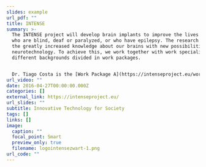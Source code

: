 ```yaml
---
slides: example
url_pdf: ""
title: INTENSE
summary: >-
  The INTENSE project will develop brain implants to improve the lives of people
  who are blind, deaf or paralyzed, or who have epilepsy. The research combines
  the greatly increased knowledge about our brains with new possibilities within
  neurotechnology. To achieve this, we work together with work specialists from
  different backgrounds divided in work packages.


  Dr. Tiago Costa is the [Work Package A](https://intenseproject.eu/work-packages/interface-technology) Co-leader, where he is researching novel integrated circuits to interface with the visual cortex towards a visual prosthesis for the blind.
url_video: ""
date: 2016-04-27T00:00:00.000Z
categories: []
external_link: https://intenseproject.eu/
url_slides: ""
subtitle: Innovative Technology for Society
tags: []
links: []
image:
  caption: ""
  focal_point: Smart
  preview_only: true
  filename: logointensezwart-1.png
url_code: ""
---
```

